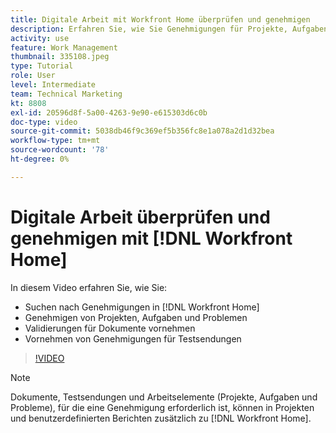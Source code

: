 ```yaml
---
title: Digitale Arbeit mit Workfront Home überprüfen und genehmigen
description: Erfahren Sie, wie Sie Genehmigungen für Projekte, Aufgaben, Probleme, Dokumente und Testsendungen in [!DNL Workfront Home].
activity: use
feature: Work Management
thumbnail: 335108.jpeg
type: Tutorial
role: User
level: Intermediate
team: Technical Marketing
kt: 8808
exl-id: 20596d8f-5a00-4263-9e90-e615303d6c0b
doc-type: video
source-git-commit: 5038db46f9c369ef5b356fc8e1a078a2d1d32bea
workflow-type: tm+mt
source-wordcount: '78'
ht-degree: 0%

---
```


# Digitale Arbeit überprüfen und genehmigen mit [!DNL Workfront Home]

In diesem Video erfahren Sie, wie Sie:

* Suchen nach Genehmigungen in [!DNL Workfront Home]
* Genehmigen von Projekten, Aufgaben und Problemen
* Validierungen für Dokumente vornehmen
* Vornehmen von Genehmigungen für Testsendungen

>[!VIDEO](https://video.tv.adobe.com/v/335108/?quality=12&learn=on)


>[!NOTE]
>
>Dokumente, Testsendungen und Arbeitselemente (Projekte, Aufgaben und Probleme), für die eine Genehmigung erforderlich ist, können in Projekten und benutzerdefinierten Berichten zusätzlich zu [!DNL Workfront Home].



<!---
learn more URLS
Approving work
Home area for Reviewers
Guides
Home overview for Reviewers
Issue page overview
--->

